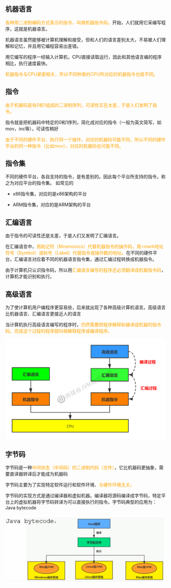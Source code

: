 ## 机器语言

<font color="orange">各种用二进制编码方式表示的指令，叫做机器指令码。</font>开始，人们就用它采编写程序，这就是机器语言。

机器语言虽然能够被计算机理解和接受，但和人们的语言差别太大，不易被人们理解和记忆，并且用它编程容易出差错。

用它编写的程序一经输入计算机，CPU直接读取运行，因此和其他语言编的程序相比，执行速度最快。

<font color="orange">机器指令与CPU紧密相关，所以不同种类的CPU所对应的机器指令也就不同。</font>



## 指令

<font color="orange">由于机器码是有0和1组成的二进制序列，可读性实在太差，于是人们发明了指令。</font>

指令就是把机器码中特定的0和1序列，简化成对应的指令（一般为英文简写，如mov，inc等），可读性稍好

<font color="orange">由于不同的硬件平台，执行同一个操作，对应的机器码可能不同，所以不同的硬件平台的同一种指令（比如mov），对应的机器码也可能不同。</font>



## 指令集

不同的硬件平台，各自支持的指令，是有差别的。因此每个平台所支持的指令，称之为对应平台的指令集。 如常见的

- x86指令集，对应的是x86架构的平台

- ARM指令集，对应的是ARM架构的平台



## 汇编语言

由于指令的可读性还是太差，于是人们又发明了汇编语言。

在汇编语言中，<font color="orange">用助记符（Mnemonics）代替机器指令的操作码，用<mark地址符号（Symbol）或标号（Label）代替指令或操作数的地址。</font>在不同的硬件平台，汇编语言对应着不同的机器语言指令集，通过汇编过程转换成机器指令。

由于计算机只认识指令码，所以用<font color="orange">汇编语言编写的程序还必须翻译成机器指令码</font>，计算机才能识别和执行。



## 高级语言

为了使计算机用户编程序更容易些，后来就出现了各种高级计算机语言。高级语言比机器语言、汇编语言更接近人的语言

当计算机执行高级语言编写的程序时，<font color="orange">仍然需要把程序解释和编译成机器的指令码。完成这个过程的程序就叫做解释程序或编译程序。</font>

![第12章_机器语言、汇编、高级语言](image/48.%E6%9C%BA%E5%99%A8%E8%AF%AD%E8%A8%80%E3%80%81%E6%B1%87%E7%BC%96%E3%80%81%E9%AB%98%E7%BA%A7%E8%AF%AD%E8%A8%80/%E7%AC%AC12%E7%AB%A0_%E6%9C%BA%E5%99%A8%E8%AF%AD%E8%A8%80%E3%80%81%E6%B1%87%E7%BC%96%E3%80%81%E9%AB%98%E7%BA%A7%E8%AF%AD%E8%A8%80-1682728876191.jpg)



## 字节码

字节码是一种<font color="orange">中间状态（中间码）的二进制代码（文件）</font>，它比机器码更抽象，需要直译器转译后才能成为机器码

字节码主要为了实现特定软件运行和软件环境、<font color="orange">与硬件环境无关。</font>

字节码的实现方式是通过编译器和虚拟机器。编译器将源码编译成字节码，特定平台上的虚拟机器将字节码转译为可以直接执行的指令。字节码典型的应用为：Java bytecode

 ![652757df-8433-48dc-ae0c-932b8e2b999d](image/48.%E6%9C%BA%E5%99%A8%E8%AF%AD%E8%A8%80%E3%80%81%E6%B1%87%E7%BC%96%E3%80%81%E9%AB%98%E7%BA%A7%E8%AF%AD%E8%A8%80/652757df-8433-48dc-ae0c-932b8e2b999d.png)